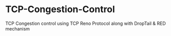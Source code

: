 # TCP-Congestion-Control
TCP Congestion control using TCP Reno Protocol along with DropTail &amp; RED mechanism
